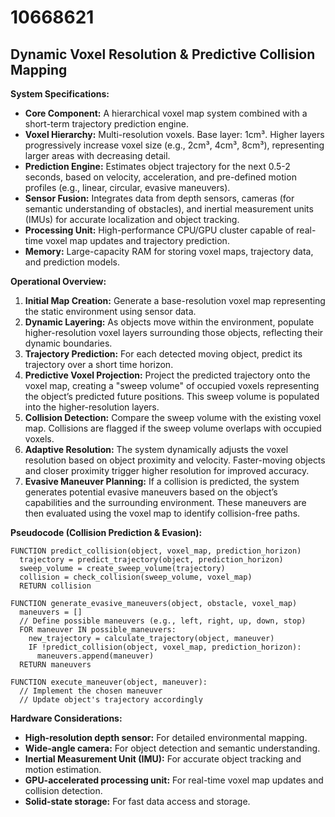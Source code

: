 # 10668621

## Dynamic Voxel Resolution & Predictive Collision Mapping

**System Specifications:**

*   **Core Component:** A hierarchical voxel map system combined with a short-term trajectory prediction engine.
*   **Voxel Hierarchy:** Multi-resolution voxels. Base layer: 1cm³. Higher layers progressively increase voxel size (e.g., 2cm³, 4cm³, 8cm³), representing larger areas with decreasing detail.
*   **Prediction Engine:** Estimates object trajectory for the next 0.5-2 seconds, based on velocity, acceleration, and pre-defined motion profiles (e.g., linear, circular, evasive maneuvers).
*   **Sensor Fusion:** Integrates data from depth sensors, cameras (for semantic understanding of obstacles), and inertial measurement units (IMUs) for accurate localization and object tracking.
*   **Processing Unit:** High-performance CPU/GPU cluster capable of real-time voxel map updates and trajectory prediction.
*   **Memory:** Large-capacity RAM for storing voxel maps, trajectory data, and prediction models.

**Operational Overview:**

1.  **Initial Map Creation:** Generate a base-resolution voxel map representing the static environment using sensor data.
2.  **Dynamic Layering:**  As objects move within the environment, populate higher-resolution voxel layers surrounding those objects, reflecting their dynamic boundaries.
3.  **Trajectory Prediction:** For each detected moving object, predict its trajectory over a short time horizon.
4.  **Predictive Voxel Projection:**  Project the predicted trajectory onto the voxel map, creating a "sweep volume" of occupied voxels representing the object’s predicted future positions.  This sweep volume is populated into the higher-resolution layers.
5.  **Collision Detection:**  Compare the sweep volume with the existing voxel map. Collisions are flagged if the sweep volume overlaps with occupied voxels.
6.  **Adaptive Resolution:** The system dynamically adjusts the voxel resolution based on object proximity and velocity.  Faster-moving objects and closer proximity trigger higher resolution for improved accuracy.
7.  **Evasive Maneuver Planning:**  If a collision is predicted, the system generates potential evasive maneuvers based on the object’s capabilities and the surrounding environment.  These maneuvers are then evaluated using the voxel map to identify collision-free paths.

**Pseudocode (Collision Prediction & Evasion):**

```
FUNCTION predict_collision(object, voxel_map, prediction_horizon)
  trajectory = predict_trajectory(object, prediction_horizon)
  sweep_volume = create_sweep_volume(trajectory)
  collision = check_collision(sweep_volume, voxel_map)
  RETURN collision

FUNCTION generate_evasive_maneuvers(object, obstacle, voxel_map)
  maneuvers = []
  // Define possible maneuvers (e.g., left, right, up, down, stop)
  FOR maneuver IN possible_maneuvers:
    new_trajectory = calculate_trajectory(object, maneuver)
    IF !predict_collision(object, voxel_map, prediction_horizon):
      maneuvers.append(maneuver)
  RETURN maneuvers

FUNCTION execute_maneuver(object, maneuver):
  // Implement the chosen maneuver
  // Update object's trajectory accordingly
```

**Hardware Considerations:**

*   **High-resolution depth sensor:** For detailed environmental mapping.
*   **Wide-angle camera:** For object detection and semantic understanding.
*   **Inertial Measurement Unit (IMU):** For accurate object tracking and motion estimation.
*   **GPU-accelerated processing unit:** For real-time voxel map updates and collision detection.
*   **Solid-state storage:** For fast data access and storage.